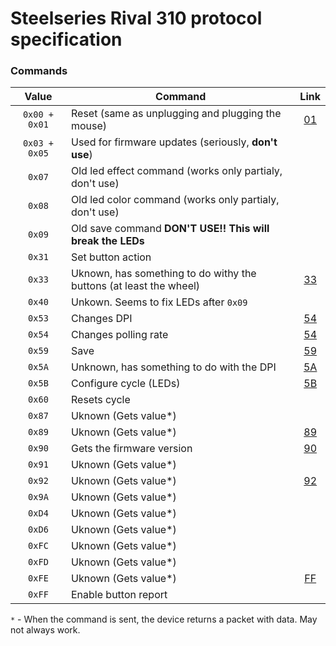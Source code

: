 # Steelseries Rival 310 protocol specification

### Commands

Value | Command | Link
:---: | --- | :---:
`0x00 + 0x01` | Reset (same as unplugging and plugging the mouse) | [01](https://github.com/FFY00/rival310-re/blob/master/01.md)
`0x03 + 0x05` | Used for firmware updates (seriously, **don't use**) |
`0x07` | Old led effect command (works only partialy, don't use) |
`0x08` | Old led color command (works only partialy, don't use) |
`0x09` | Old save command **DON'T USE!! This will break the LEDs** |
`0x31` | Set button action |
`0x33` | Uknown, has something to do withy the buttons (at least the wheel) | [33](https://github.com/FFY00/rival310-re/blob/master/33.md)
`0x40` | Unkown. Seems to fix LEDs after `0x09` |
`0x53` | Changes DPI | [54](https://github.com/FFY00/rival310-re/blob/master/53.md)
`0x54` | Changes polling rate | [54](https://github.com/FFY00/rival310-re/blob/master/54.md)
`0x59` | Save | [59](https://github.com/FFY00/rival310-re/blob/master/59.md)
`0x5A` | Unknown, has something to do with the DPI | [5A](https://github.com/FFY00/rival310-re/blob/master/5A.md)
`0x5B` | Configure cycle (LEDs) | [5B](https://github.com/FFY00/rival310-re/blob/master/5B.md)
`0x60` | Resets cycle |
`0x87` | Uknown (Gets value*) |
`0x89` | Uknown (Gets value*) | [89](https://github.com/FFY00/rival310-re/blob/master/89.md)
`0x90` | Gets the firmware version | [90](https://github.com/FFY00/rival310-re/blob/master/90.md)
`0x91` | Uknown (Gets value*) |
`0x92` | Uknown (Gets value*) | [92](https://github.com/FFY00/rival310-re/blob/master/92.md)
`0x9A` | Uknown (Gets value*) |
`0xD4` | Uknown (Gets value*) |
`0xD6` | Uknown (Gets value*) |
`0xFC` | Uknown (Gets value*) |
`0xFD` | Uknown (Gets value*) |
`0xFE` | Uknown (Gets value*) | [FF](https://github.com/FFY00/rival310-re/blob/master/FE.md)
`0xFF` | Enable button report |

`*` - When the command is sent, the device returns a packet with data. May not always work.
